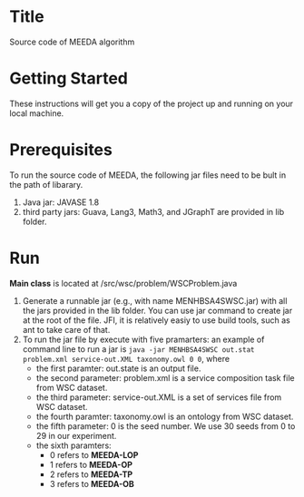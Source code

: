 # Title
Source code of MEEDA algorithm

# Getting Started
These instructions will get you a copy of the project up and running on your local machine.

# Prerequisites

To run the source code of MEEDA, the following jar files need to be bult in the path of libarary.
1. Java jar: JAVASE 1.8
2. third party jars: Guava, Lang3, Math3, and JGraphT are provided in lib folder.

# Run 

**Main class** is located at /src/wsc/problem/WSCProblem.java

1. Generate a runnable jar (e.g., with name MENHBSA4SWSC.jar) with all the jars provided in the lib folder. You can use jar command to create jar at the root of the file. JFI, it is relatively easiy to use build tools, such as ant to take care of that.
2. To run the jar file by execute with five pramarters: an example of command line to run a jar is `java -jar MENHBSA4SWSC out.stat problem.xml service-out.XML taxonomy.owl 0 0`, where
   - the first paramter: out.state is an output file.
   - the second parameter: problem.xml is a service composition task file from WSC dataset.
   - the third parameter: service-out.XML is a set of services file from WSC dataset. 
   - the fourth paramter: taxonomy.owl is an ontology from WSC dataset.
   - the fifth parameter: 0 is the seed number. We use 30 seeds from 0 to 29 in our experiment.
   - the sixth paramters: 
      - 0 refers to **MEEDA-LOP** 
      - 1 refers to **MEEDA-OP** 
      - 2 refers to **MEEDA-TP** 
      - 3 refers to **MEEDA-OB**

